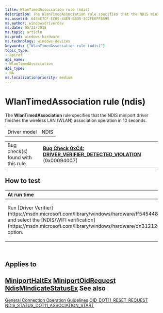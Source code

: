 ```yaml
---
title: WlanTimedAssociation rule (ndis)
description: The WlanTimedAssociation rule specifies that the NDIS miniport driver finishes the wireless LAN (WLAN) association operation in 10 seconds.
ms.assetid: 6454C7CF-EC89-44E9-B835-3C2FE0FFB595
ms.author: windowsdriverdev
ms.date: 05/21/2018
ms.topic: article
ms.prod: windows-hardware
ms.technology: windows-devices
keywords: ["WlanTimedAssociation rule (ndis)"]
topic_type:
- apiref
api_name:
- WlanTimedAssociation
api_type:
- NA
ms.localizationpriority: medium
---
```


# WlanTimedAssociation rule (ndis)


The **WlanTimedAssociation** rule specifies that the NDIS miniport driver finishes the wireless LAN (WLAN) association operation in 10 seconds.

|              |      |
|--------------|------|
| Driver model | NDIS |

|                                   |                                                                                                                                       |
|-----------------------------------|---------------------------------------------------------------------------------------------------------------------------------------|
| Bug check(s) found with this rule | [**Bug Check 0xC4: DRIVER\_VERIFIER\_DETECTED\_VIOLATION**](https://msdn.microsoft.com/library/windows/hardware/ff560187) (0x00094007) |

How to test
-----------

<table>
<colgroup>
<col width="100%" />
</colgroup>
<thead>
<tr class="header">
<th align="left">At run time</th>
</tr>
</thead>
<tbody>
<tr class="odd">
<td align="left"><p>Run [Driver Verifier](https://msdn.microsoft.com/library/windows/hardware/ff545448) and select the [NDIS/WIFI verification](https://msdn.microsoft.com/library/windows/hardware/dn312128) option.</p></td>
</tr>
</tbody>
</table>

 

Applies to
----------

[**MiniportHaltEx**](https://msdn.microsoft.com/library/windows/hardware/ff559388)
[**MiniportOidRequest**](https://msdn.microsoft.com/library/windows/hardware/ff559416)
[**NdisMIndicateStatusEx**](https://msdn.microsoft.com/library/windows/hardware/ff563600)
See also
--------

[General Connection Operation Guidelines](https://msdn.microsoft.com/library/windows/hardware/ff552458)
[OID\_DOT11\_RESET\_REQUEST](https://msdn.microsoft.com/library/windows/hardware/ff569409)
[NDIS\_STATUS\_DOT11\_ASSOCIATION\_START](https://msdn.microsoft.com/library/windows/hardware/ff567321)
 

 





